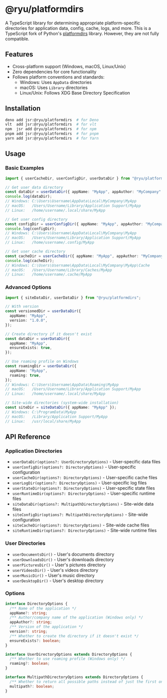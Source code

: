 # @ryu/platformdirs

A TypeScript library for determining appropriate platform-specific directories for application data, config, cache, logs, and more. This is a TypeScript fork of Python's [platformdirs](https://github.com/platformdirs/platformdirs) library. However, they are not fully compatible.

## Features

- Cross-platform support (Windows, macOS, Linux/Unix)
- Zero dependencies for core functionality
- Follows platform conventions and standards:
  - Windows: Uses `AppData` directories
  - macOS: Uses `Library` directories
  - Linux/Unix: Follows XDG Base Directory Specification

## Installation

```sh
deno add jsr:@ryu/platformdirs  # for Deno
vlt  add jsr:@ryu/platformdirs  # for vlt
npm  jsr add @ryu/platformdirs  # for npm
pnpm add jsr:@ryu/platformdirs  # for pnpm
yarn add jsr:@ryu/platformdirs  # for Yarn
```

## Usage

### Basic Examples

```typescript
import { userCacheDir, userConfigDir, userDataDir } from "@ryu/platformdirs";

// Get user data directory
const dataDir = userDataDir({ appName: "MyApp", appAuthor: "MyCompany" });
console.log(dataDir);
// Windows: C:\Users\Username\AppData\Local\MyCompany\MyApp
// macOS:   /Users/Username/Library/Application Support/MyApp
// Linux:   /home/username/.local/share/MyApp

// Get user config directory
const configDir = userConfigDir({ appName: "MyApp", appAuthor: "MyCompany" });
console.log(configDir);
// Windows: C:\Users\Username\AppData\Local\MyCompany\MyApp
// macOS:   /Users/Username/Library/Application Support/MyApp
// Linux:   /home/username/.config/MyApp

// Get user cache directory
const cacheDir = userCacheDir({ appName: "MyApp", appAuthor: "MyCompany" });
console.log(cacheDir);
// Windows: C:\Users\Username\AppData\Local\MyCompany\MyApp\Cache
// macOS:   /Users/Username/Library/Caches/MyApp
// Linux:   /home/username/.cache/MyApp
```

### Advanced Options

```typescript
import { siteDataDir, userDataDir } from "@ryu/platformdirs";

// With version
const versionedDir = userDataDir({
  appName: "MyApp",
  version: "1.0.0",
});

// Create directory if it doesn't exist
const dataDir = userDataDir({
  appName: "MyApp",
  ensureExists: true,
});

// Use roaming profile on Windows
const roamingDir = userDataDir({
  appName: "MyApp",
  roaming: true,
});
// Windows: C:\Users\Username\AppData\Roaming\MyApp
// macOS:   /Users/Username/Library/Application Support/MyApp
// Linux:   /home/username/.local/share/MyApp

// Site-wide directories (system-wide installation)
const siteDir = siteDataDir({ appName: "MyApp" });
// Windows: C:\ProgramData\MyApp
// macOS:   /Library/Application Support/MyApp
// Linux:   /usr/local/share/MyApp
```

## API Reference

### Application Directories

- `userDataDir(options?: UserDirectoryOptions)` - User-specific data files
- `userConfigDir(options?: DirectoryOptions)` - User-specific configuration
- `userCacheDir(options?: DirectoryOptions)` - User-specific cache files
- `userLogDir(options?: DirectoryOptions)` - User-specific log files
- `userStateDir(options?: DirectoryOptions)` - User-specific state files
- `userRuntimeDir(options?: DirectoryOptions)` - User-specific runtime files
- `siteDataDir(options?: MultipathDirectoryOptions)` - Site-wide data files
- `siteConfigDir(options?: MultipathDirectoryOptions)` - Site-wide configuration
- `siteCacheDir(options?: DirectoryOptions)` - Site-wide cache files
- `siteRuntimeDir(options?: DirectoryOptions)` - Site-wide runtime files

### User Directories

- `userDocumentsDir()` - User's documents directory
- `userDownloadsDir()` - User's downloads directory
- `userPicturesDir()` - User's pictures directory
- `userVideosDir()` - User's videos directory
- `userMusicDir()` - User's music directory
- `userDesktopDir()` - User's desktop directory

### Options

```ts
interface DirectoryOptions {
  /** Name of the application */
  appName?: string;
  /** Author/company name of the application (Windows only) */
  appAuthor?: string;
  /** Version of the application */
  version?: string;
  /** Whether to create the directory if it doesn't exist */
  ensureExists?: boolean;
}

interface UserDirectoryOptions extends DirectoryOptions {
  /** Whether to use roaming profile (Windows only) */
  roaming?: boolean;
}

interface MultipathDirectoryOptions extends DirectoryOptions {
  /** Whether to return all possible paths instead of just the first one */
  multipath?: boolean;
}
```
